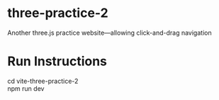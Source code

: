 # three-practice-2
Another three.js practice website—allowing click-and-drag navigation
# Run Instructions
cd vite-three-practice-2\
npm run dev
